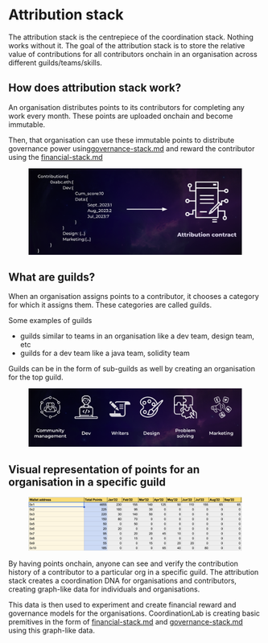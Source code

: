 # Attribution stack

The attribution stack is the centrepiece of the coordination stack. Nothing works without it. The goal of the attribution stack is to store the relative value of contributions for all contributors onchain in an organisation across different guilds/teams/skills.

## **How does attribution stack work?**

An organisation distributes points to its contributors for completing any work every month. These points are uploaded onchain and become immutable.

Then, that organisation can use these immutable points to distribute governance power using[governance-stack.md](governance-stack.md "mention") and reward the contributor using the [financial-stack.md](financial-stack.md "mention")



<figure><img src="../../.gitbook/assets/image (3).png" alt=""><figcaption></figcaption></figure>

## What are guilds?

When an organisation assigns points to a contributor, it chooses a category for which it assigns them. These categories are called guilds.

Some examples of guilds

* guilds similar to teams in an organisation like a dev team, design team, etc
* guilds for a dev team like a java team, solidity team

Guilds can be in the form of sub-guilds as well by creating an organisation for the top guild.

<figure><img src="../../.gitbook/assets/image (1).png" alt=""><figcaption></figcaption></figure>

## Visual representation of points for an organisation in a specific guild

<figure><img src="../../.gitbook/assets/image (2).png" alt=""><figcaption></figcaption></figure>

By having points onchain, anyone can see and verify the contribution history of a contributor to a particular org in a specific guild. The attribution stack creates a coordination DNA for organisations and contributors, creating graph-like data for individuals and organisations.

This data is then used to experiment and create financial reward and governance models for the organisations. CoordinationLab is creating basic premitives in the form of [financial-stack.md](financial-stack.md "mention") and [governance-stack.md](governance-stack.md "mention") using this graph-like data.
